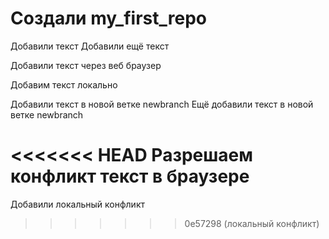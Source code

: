﻿# Создали my_first_repo

Добавили текст
Добавили ещё текст

Добавили текст через веб браузер

Добавим текст локально

Добавили текст в новой ветке newbranch
Ещё добавили текст в новой ветке newbranch

<<<<<<< HEAD
Разрешаем конфликт текст в браузере
=======
Добавили локальный конфликт
>>>>>>> 0e57298 (локальный конфликт)

